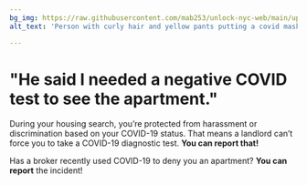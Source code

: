 ```yaml
---
bg_img: https://raw.githubusercontent.com/mab253/unlock-nyc-web/main/uploads/covid-story.png
alt_text: 'Person with curly hair and yellow pants putting a covid mask on '

---
```

# "He said I needed a negative COVID test to see the apartment."

During your housing search, you’re protected from harassment or discrimination based on your COVID-19 status. That means a landlord can’t force you to take a COVID-19 diagnostic test. **You can report that!**

Has a broker recently used COVID-19 to deny you an apartment? **You can report** the incident!